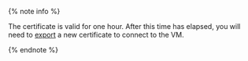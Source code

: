 {% note info %}

The certificate is valid for one hour. After this time has elapsed, you will need to [export](../../compute/operations/vm-connect/os-login-export-certificate.md) a new certificate to connect to the VM.

{% endnote %}